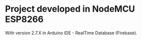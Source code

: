 # Project developed in NodeMCU ESP8266
With version 2.7.X in Arduino IDE - RealTime Database (Firebase).
